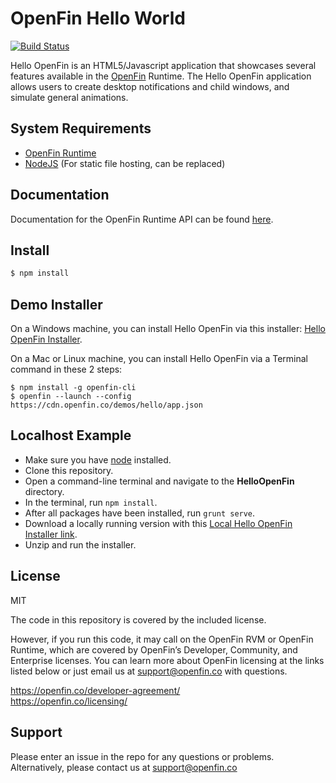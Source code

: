 OpenFin Hello World
============
[![Build Status](https://travis-ci.org/openfin/HelloOpenFin.svg?branch=master)](https://travis-ci.org/openfin/HelloOpenFin)

Hello OpenFin is an HTML5/Javascript application that showcases several features available in the [OpenFin](http://openfin.co/) Runtime. The Hello OpenFin application allows users to create desktop notifications and child windows, and simulate general animations.

## System Requirements

- [OpenFin Runtime](https://openfin.co/)
- [NodeJS](http://nodejs.org/) (For static file hosting, can be replaced)

## Documentation

Documentation for the OpenFin Runtime API can be found [here](https://openfin.co/developers/javascript-api/).

## Install

```sh
$ npm install
```

## Demo Installer
On a Windows machine, you can install Hello OpenFin via this installer:
[Hello OpenFin Installer](https://install.openfin.co/download/?config=https%3A%2F%2Fcdn.openfin.co%2Fdemos%2Fhello%2Fapp.json&fileName=HelloOpenFin&supportEmail=support%40openfin.co).

On a Mac or Linux machine, you can install Hello OpenFin via a Terminal command in these 2 steps:
```
$ npm install -g openfin-cli 
$ openfin --launch --config https://cdn.openfin.co/demos/hello/app.json
```

## Localhost Example
* Make sure you have [node](https://nodejs.org/en/) installed.
* Clone this repository.
* Open a command-line terminal and navigate to the **HelloOpenFin** directory.
* In the terminal, run `npm install`.
* After all packages have been installed, run `grunt serve`.
* Download a locally running version with this [Local Hello OpenFin Installer link](https://install.openfin.co/download?fileName=hello-openfin-local&config=http://localhost:5000/app_local.json).
* Unzip and run the installer.

## License
MIT

The code in this repository is covered by the included license.

However, if you run this code, it may call on the OpenFin RVM or OpenFin Runtime, which are covered by OpenFin’s Developer, Community, and Enterprise licenses. You can learn more about OpenFin licensing at the links listed below or just email us at support@openfin.co with questions.

https://openfin.co/developer-agreement/ <br/>
https://openfin.co/licensing/

## Support
Please enter an issue in the repo for any questions or problems. Alternatively, please contact us at support@openfin.co 
